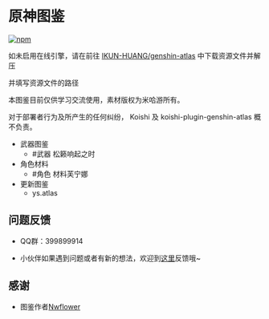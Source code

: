 # 原神图鉴

[![npm](https://img.shields.io/npm/v/koishi-plugin-genshin-atlas?style=flat-square)](https://www.npmjs.com/package/koishi-plugin-genshin-atlas)

如未启用在线引擎，请在前往 [IKUN-HUANG/genshin-atlas](https://gitee.com/IKUN-HUANG/genshin-atlas/tree/master/role) 中下载资源文件并解压

并填写资源文件的路径

本图鉴目前仅供学习交流使用，素材版权为米哈游所有。

对于部署者行为及所产生的任何纠纷， Koishi 及 koishi-plugin-genshin-atlas 概不负责。

- 武器图鉴
    - #武器 松籁响起之时
- 角色材料
    - #角色 材料芙宁娜
- 更新图鉴
    - ys.atlas

## 问题反馈
* QQ群：399899914

* 小伙伴如果遇到问题或者有新的想法，欢迎到[这里](https://github.com/initialencounter/koishi-plugin-genshin-atlas/issues)反馈哦~

## 感谢
- 图鉴作者[Nwflower](https://gitee.com/Nwflower/genshin-atlas)
